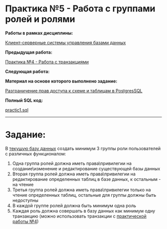 # Практика №5 - Работа с группами ролей и ролями

**Работы в рамках дисциплины:**

[Клиент-серверные системы управления базами данных](../README.md) 

**Предыдущая работа:**

[Практика №4 - Работа с транзакциями](./Практика%20№4%20-%20Работа%20с%20транзакциями.md) 

**Следующая работа:**

**Материал на основе которого выполнено задание:**

[Разграничение прав доступа к схеме и таблицам в PostgresSQL]()

**Полный SQL код:**

[practic1.sql](../sql/practic4.sql)

---

# Задание:

В [текущую базу данных](./Практические%20работы/Практика%20№4%20-%20Работа%20с%20транзакциями.md) создать минимум 3 группы роли пользователей с различных функционалом:

1. Одна группа ролей должна иметь права\привилегии на создание\изменение и редактирование существующей базы данных
2. Вторая группа ролей должна иметь права\привилегии на редактирование определенных таблиц в базе данных, к остальным - на чтение
3. Третья группа ролей должна иметь права\привилегии только на чтение определенных таблиц, остальные для группы должны быть недоступны
4. В каждой группе ролей должна быть минимум одна роль
5. Каждая роль должна совершать в базу данных как минимум одну транзакцию (можно использовать транзакции с [практической работы №4](./Практика%20№4%20-%20Работа%20с%20транзакциями.md))